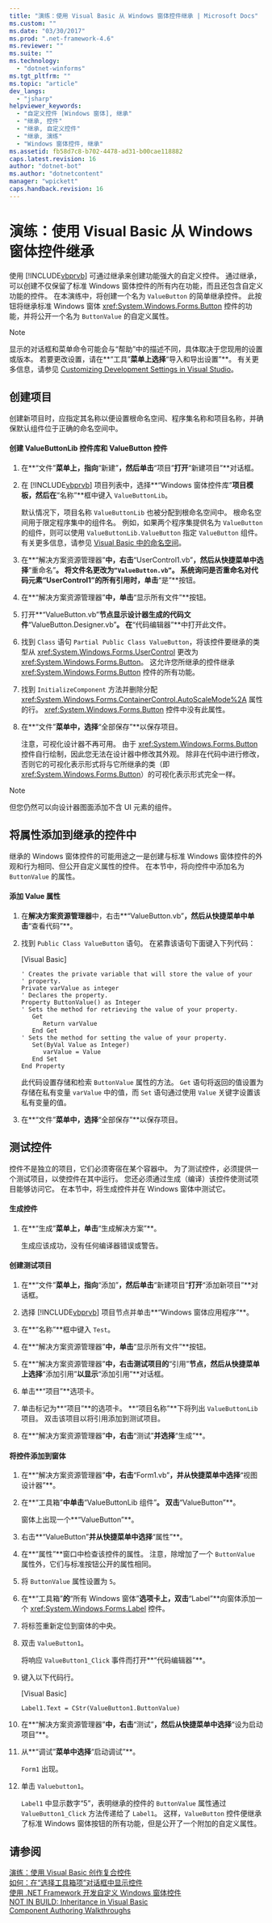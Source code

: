 ```yaml
---
title: "演练：使用 Visual Basic 从 Windows 窗体控件继承 | Microsoft Docs"
ms.custom: ""
ms.date: "03/30/2017"
ms.prod: ".net-framework-4.6"
ms.reviewer: ""
ms.suite: ""
ms.technology: 
  - "dotnet-winforms"
ms.tgt_pltfrm: ""
ms.topic: "article"
dev_langs: 
  - "jsharp"
helpviewer_keywords: 
  - "自定义控件 [Windows 窗体], 继承"
  - "继承, 控件"
  - "继承, 自定义控件"
  - "继承, 演练"
  - "Windows 窗体控件, 继承"
ms.assetid: fb58d7c8-b702-4478-ad31-b00cae118882
caps.latest.revision: 16
author: "dotnet-bot"
ms.author: "dotnetcontent"
manager: "wpickett"
caps.handback.revision: 16
---
```

# 演练：使用 Visual Basic 从 Windows 窗体控件继承
使用 [!INCLUDE[vbprvb](../../../../includes/vbprvb-md.md)] 可通过继承来创建功能强大的自定义控件。  通过继承，可以创建不仅保留了标准 Windows 窗体控件的所有内在功能，而且还包含自定义功能的控件。  在本演练中，将创建一个名为 `ValueButton` 的简单继承控件。  此按钮将继承标准 Windows 窗体 <xref:System.Windows.Forms.Button> 控件的功能，并将公开一个名为 `ButtonValue` 的自定义属性。  
  
> [!NOTE]
>  显示的对话框和菜单命令可能会与“帮助”中的描述不同，具体取决于您现用的设置或版本。  若要更改设置，请在**“工具”**菜单上选择**“导入和导出设置”**。  有关更多信息，请参见 [Customizing Development Settings in Visual Studio](http://msdn.microsoft.com/zh-cn/22c4debb-4e31-47a8-8f19-16f328d7dcd3)。  
  
## 创建项目  
 创建新项目时，应指定其名称以便设置根命名空间、程序集名称和项目名称，并确保默认组件位于正确的命名空间中。  
  
#### 创建 ValueButtonLib 控件库和 ValueButton 控件  
  
1.  在**“文件”**菜单上，指向**“新建”**，然后单击**“项目”**打开**“新建项目”**对话框。  
  
2.  在 [!INCLUDE[vbprvb](../../../../includes/vbprvb-md.md)] 项目列表中，选择**“Windows 窗体控件库”**项目模板，然后在**“名称”**框中键入 `ValueButtonLib`。  
  
     默认情况下，项目名称 `ValueButtonLib` 也被分配到根命名空间中。  根命名空间用于限定程序集中的组件名。  例如，如果两个程序集提供名为 `ValueButton` 的组件，则可以使用 `ValueButtonLib.ValueButton` 指定 `ValueButton` 组件。  有关更多信息，请参见 [Visual Basic 中的命名空间](../Topic/Namespaces%20in%20Visual%20Basic.md)。  
  
3.  在**“解决方案资源管理器”**中，右击**“UserControl1.vb”**，然后从快捷菜单中选择**“重命名”**。  将文件名更改为`“ValueButton.vb”`。  系统询问是否重命名对代码元素“UserControl1”的所有引用时，单击**“是”**按钮。  
  
4.  在**“解决方案资源管理器”**中，单击**“显示所有文件”**按钮。  
  
5.  打开**“ValueButton.vb”**节点显示设计器生成的代码文件**“ValueButton.Designer.vb”**。  在**“代码编辑器”**中打开此文件。  
  
6.  找到 `Class` 语句 `Partial Public Class ValueButton`，将该控件要继承的类型从 <xref:System.Windows.Forms.UserControl> 更改为 <xref:System.Windows.Forms.Button>。  这允许您所继承的控件继承 <xref:System.Windows.Forms.Button> 控件的所有功能。  
  
7.  找到 `InitializeComponent` 方法并删除分配 <xref:System.Windows.Forms.ContainerControl.AutoScaleMode%2A> 属性的行。  <xref:System.Windows.Forms.Button> 控件中没有此属性。  
  
8.  在**“文件”**菜单中，选择**“全部保存”**以保存项目。  
  
     注意，可视化设计器不再可用。  由于 <xref:System.Windows.Forms.Button> 控件自行绘制，因此您无法在设计器中修改其外观。  除非在代码中进行修改，否则它的可视化表示形式将与它所继承的类（即 <xref:System.Windows.Forms.Button>）的可视化表示形式完全一样。  
  
> [!NOTE]
>  但您仍然可以向设计器图面添加不含 UI 元素的组件。  
  
## 将属性添加到继承的控件中  
 继承的 Windows 窗体控件的可能用途之一是创建与标准 Windows 窗体控件的外观和行为相同、但公开自定义属性的控件。  在本节中，将向控件中添加名为 `ButtonValue` 的属性。  
  
#### 添加 Value 属性  
  
1.  在**解决方案资源管理器**中，右击**“ValueButton.vb”**，然后从快捷菜单中单击**“查看代码”**。  
  
2.  找到 `Public Class ValueButton` 语句。  在紧靠该语句下面键入下列代码：  
  
     \[Visual Basic\]  
  
    ```  
    ' Creates the private variable that will store the value of your   
    ' property.  
    Private varValue as integer  
    ' Declares the property.  
    Property ButtonValue() as Integer  
    ' Sets the method for retrieving the value of your property.  
       Get  
          Return varValue  
       End Get  
    ' Sets the method for setting the value of your property.  
       Set(ByVal Value as Integer)  
          varValue = Value  
       End Set  
    End Property  
    ```  
  
     此代码设置存储和检索 `ButtonValue` 属性的方法。  `Get` 语句将返回的值设置为存储在私有变量 `varValue` 中的值，而 `Set` 语句通过使用 `Value` 关键字设置该私有变量的值。  
  
3.  在**“文件”**菜单中，选择**“全部保存”**以保存项目。  
  
## 测试控件  
 控件不是独立的项目，它们必须寄宿在某个容器中。  为了测试控件，必须提供一个测试项目，以使控件在其中运行。  您还必须通过生成（编译）该控件使测试项目能够访问它。  在本节中，将生成控件并在 Windows 窗体中测试它。  
  
#### 生成控件  
  
1.  在**“生成”**菜单上，单击**“生成解决方案”**。  
  
     生成应该成功，没有任何编译器错误或警告。  
  
#### 创建测试项目  
  
1.  在**“文件”**菜单上，指向**“添加”**，然后单击**“新建项目”**打开**“添加新项目”**对话框。  
  
2.  选择 [!INCLUDE[vbprvb](../../../../includes/vbprvb-md.md)] 项目节点并单击**“Windows 窗体应用程序”**。  
  
3.  在**“名称”**框中键入 `Test`。  
  
4.  在**“解决方案资源管理器”**中，单击**“显示所有文件”**按钮。  
  
5.  在**“解决方案资源管理器”**中，右击测试项目的**“引用”**节点，然后从快捷菜单上选择**“添加引用”**以显示**“添加引用”**对话框。  
  
6.  单击**“项目”**选项卡。  
  
7.  单击标记为**“项目”**的选项卡。  **“项目名称”**下将列出 `ValueButtonLib` 项目。  双击该项目以将引用添加到测试项目。  
  
8.  在**“解决方案资源管理器”**中，右击**“测试”**并选择**“生成”**。  
  
#### 将控件添加到窗体  
  
1.  在**“解决方案资源管理器”**中，右击**“Form1.vb”**，并从快捷菜单中选择**“视图设计器”**。  
  
2.  在**“工具箱”**中单击**“ValueButtonLib 组件”**。  双击**“ValueButton”**。  
  
     窗体上出现一个**“ValueButton”**。  
  
3.  右击**“ValueButton”**并从快捷菜单中选择**“属性”**。  
  
4.  在**“属性”**窗口中检查该控件的属性。  注意，除增加了一个 `ButtonValue` 属性外，它们与标准按钮公开的属性相同。  
  
5.  将 `ButtonValue` 属性设置为 `5`。  
  
6.  在**“工具箱”**的**“所有 Windows 窗体”**选项卡上，双击**“Label”**向窗体添加一个 <xref:System.Windows.Forms.Label> 控件。  
  
7.  将标签重新定位到窗体的中央。  
  
8.  双击 `ValueButton1`。  
  
     将响应 `ValueButton1_Click` 事件而打开**“代码编辑器”**。  
  
9. 键入以下代码行。  
  
     \[Visual Basic\]  
  
    ```  
    Label1.Text = CStr(ValueButton1.ButtonValue)  
    ```  
  
10. 在**“解决方案资源管理器”**中，右击**“测试”**，然后从快捷菜单中选择**“设为启动项目”**。  
  
11. 从**“调试”**菜单中选择**“启动调试”**。  
  
     `Form1` 出现。  
  
12. 单击 `Valuebutton1`。  
  
     `Label1` 中显示数字“5”，表明继承的控件的 `ButtonValue` 属性通过 `ValueButton1_Click` 方法传递给了 `Label1`。  这样，`ValueButton` 控件便继承了标准 Windows 窗体按钮的所有功能，但是公开了一个附加的自定义属性。  
  
## 请参阅  
 [演练：使用 Visual Basic 创作复合控件](../../../../docs/framework/winforms/controls/walkthrough-authoring-a-composite-control-with-visual-basic.md)   
 [如何：在“选择工具箱项”对话框中显示控件](../../../../docs/framework/winforms/controls/how-to-display-a-control-in-the-choose-toolbox-items-dialog-box.md)   
 [使用 .NET Framework 开发自定义 Windows 窗体控件](../../../../docs/framework/winforms/controls/developing-custom-windows-forms-controls.md)   
 [NOT IN BUILD: Inheritance in Visual Basic](http://msdn.microsoft.com/zh-cn/e5e6e240-ed31-4657-820c-079b7c79313c)   
 [Component Authoring Walkthroughs](../Topic/Component%20Authoring%20Walkthroughs.md)